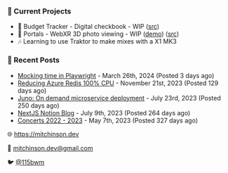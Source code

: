 ### 📌 Current Projects
- 💸 Budget Tracker - Digital checkbook - WIP ([src](https://github.com/bmitchinson/budget-entry))
- 📸 Portals - WebXR 3D photo viewing - WIP ([demo](https://portals.mitchinson.dev/)) ([src](https://github.com/bmitchinson/vr-jpg-viewer-webxr))
- 🎶 Learning to use Traktor to make mixes with a X1 MK3

### 📝 Recent Posts

- [Mocking time in Playwright](https://blog.mitchinson.dev/playwright-mock-time) - March 26th, 2024 (Posted 3 days ago)
- [Reducing Azure Redis 100% CPU](https://blog.mitchinson.dev/redis-cpu) - November 21st, 2023 (Posted 129 days ago)
- [Juno: On demand microservice deployment](https://blog.mitchinson.dev/juno) - July 23rd, 2023 (Posted 250 days ago)
- [NextJS Notion Blog](https://blog.mitchinson.dev/blog-2023) - July 9th, 2023 (Posted 264 days ago)
- [Concerts 2022 - 2023](https://blog.mitchinson.dev/concerts-2023) - May 7th, 2023 (Posted 327 days ago)

🌐 https://mitchinson.dev

💌 mitchinson.dev@gmail.com

🐦 [@115bwm](https://twitter.com/115bwm)